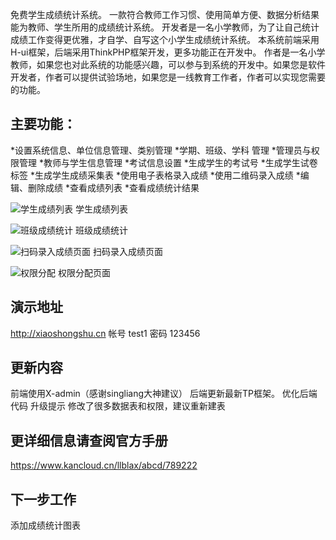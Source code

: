 ﻿﻿免费学生成绩统计系统。
一款符合教师工作习惯、使用简单方便、数据分析结果能为教师、学生所用的成绩统计系统。
开发者是一名小学教师，为了让自己统计成绩工作变得更优雅，才自学、自写这个小学生成绩统计系统。
本系统前端采用H-ui框架，后端采用ThinkPHP框架开发，更多功能正在开发中。
作者是一名小学教师，如果您也对此系统的功能感兴趣，可以参与到系统的开发中。如果您是软件开发者，作者可以提供试验场地，如果您是一线教育工作者，作者可以实现您需要的功能。

## 主要功能：

*设置系统信息、单位信息管理、类别管理
*学期、班级、学科 管理
*管理员与权限管理
*教师与学生信息管理
*考试信息设置
*生成学生的考试号
*生成学生试卷标签
*生成学生成绩采集表
*使用电子表格录入成绩
*使用二维码录入成绩
*编辑、删除成绩
*查看成绩列表
*查看成绩统计结果

![学生成绩列表](https://gitee.com/dlbz/student_achievement_statistics/raw/master/public/examples/20190524162731.png)
学生成绩列表

![班级成绩统计](https://gitee.com/dlbz/student_achievement_statistics/raw/master/public/examples/20190524164321.png)
班级成绩统计

![扫码录入成绩页面](https://gitee.com/dlbz/student_achievement_statistics/raw/master/public/examples/20190524164409.png)
扫码录入成绩页面

![权限分配](https://gitee.com/dlbz/student_achievement_statistics/raw/master/public/examples/20190524164451.png)
权限分配页面


## 演示地址
http://xiaoshongshu.cn
帐号   test1    密码  123456

## 更新内容
前端使用X-admin（感谢singliang大神建议）
后端更新最新TP框架。
优化后端代码
升级提示
修改了很多数据表和权限，建议重新建表



## 更详细信息请查阅官方手册
https://www.kancloud.cn/llblax/abcd/789222

## 下一步工作
添加成绩统计图表
